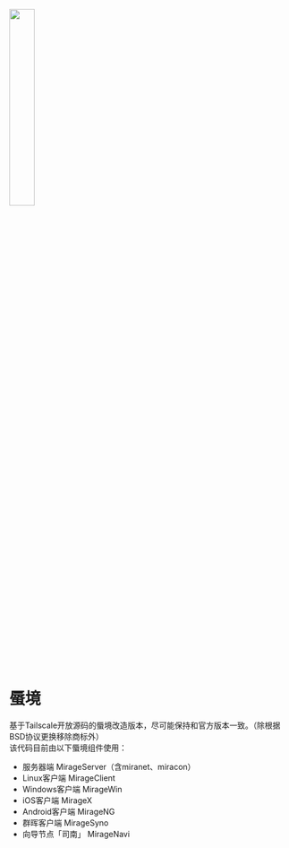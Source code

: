<img src="./docs/logo_withname%401024.png" width="30%" height="30%"></img>    
# 蜃境  
基于Tailscale开放源码的蜃境改造版本，尽可能保持和官方版本一致。（除根据BSD协议更换移除商标外）   
该代码目前由以下蜃境组件使用：   
- 服务器端 MirageServer（含miranet、miracon）   
- Linux客户端 MirageClient    
- Windows客户端 MirageWin   
- iOS客户端 MirageX
- Android客户端 MirageNG   
- 群晖客户端 MirageSyno   
- 向导节点「司南」 MirageNavi  

